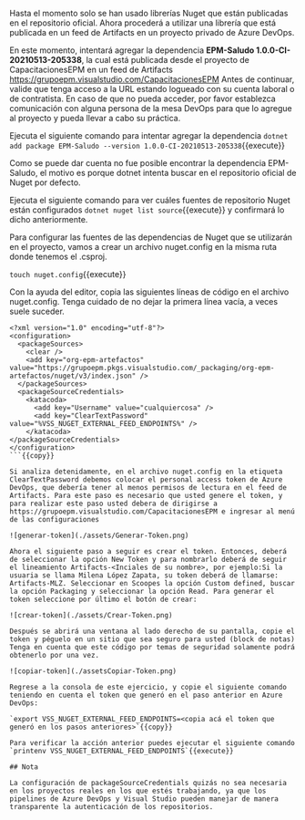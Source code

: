 Hasta el momento solo se han usado librerías Nuget que están publicadas en el repositorio oficial. Ahora procederá a utilizar una librería que está publicada en un feed de Artifacts en un proyecto privado de Azure DevOps.

En este momento, intentará agregar la dependencia **EPM-Saludo 1.0.0-CI-20210513-205338**, la cual está publicada desde el proyecto de CapacitacionesEPM en un feed de Artifacts https://grupoepm.visualstudio.com/CapacitacionesEPM Antes de continuar, valide que tenga acceso a la URL estando logueado con su cuenta laboral o de contratista. En caso de que no pueda acceder, por favor establezca comunicación con alguna persona de la mesa DevOps para que lo agregue al proyecto y pueda llevar a cabo su práctica.

Ejecuta el siguiente comando para intentar agregar la dependencia `dotnet add package EPM-Saludo --version 1.0.0-CI-20210513-205338`{{execute}}

Como se puede dar cuenta no fue posible encontrar la dependencia EPM-Saludo, el motivo es porque dotnet intenta buscar en el repositorio oficial de Nuget por defecto.

Ejecuta el siguiente comando para ver cuáles fuentes de repositorio Nuget están configurados `dotnet nuget list source`{{execute}} y confirmará lo dicho anteriormente.

Para configurar las fuentes de las dependencias de Nuget que se utilizarán en el proyecto, vamos a crear un archivo nuget.config en la misma ruta donde tenemos el .csproj.

`touch nuget.config`{{execute}}

Con la ayuda del editor, copia las siguientes líneas de código en el archivo nuget.config. Tenga cuidado de no dejar la primera línea vacía, a veces suele suceder.

```
<?xml version="1.0" encoding="utf-8"?>
<configuration>
  <packageSources>
    <clear />
    <add key="org-epm-artefactos" value="https://grupoepm.pkgs.visualstudio.com/_packaging/org-epm-artefactos/nuget/v3/index.json" />
  </packageSources>
  <packageSourceCredentials>
    <katacoda>
      <add key="Username" value="cualquiercosa" />
      <add key="ClearTextPassword" value="%VSS_NUGET_EXTERNAL_FEED_ENDPOINTS%" />
    </katacoda>
</packageSourceCredentials>
</configuration>
```{{copy}}

Si analiza detenidamente, en el archivo nuget.config en la etiqueta ClearTextPassword debemos colocar el personal access token de Azure DevOps, que debería tener al menos permisos de lectura en el feed de Artifacts. Para este paso es necesario que usted genere el token, y para realizar este paso usted debera de dirigirse a https://grupoepm.visualstudio.com/CapacitacionesEPM e ingresar al menú de las configuraciones

![generar-token](./assets/Generar-Token.png)

Ahora el siguiente paso a seguir es crear el token. Entonces, deberá de seleccionar la opción New Token y para nombrarlo deberá de seguir el lineamiento Artifacts-<Inciales de su nombre>, por ejemplo:Si la usuaria se llama Milena López Zapata, su token deberá de llamarse: Artifacts-MLZ. Seleccionar en Scoopes la opción Custom defined, buscar la opción Packaging y seleccionar la opción Read. Para generar el token seleccione por último el botón de crear:

![crear-token](./assets/Crear-Token.png)

Después se abrirá una ventana al lado derecho de su pantalla, copie el token y péguelo en un sitio que sea seguro para usted (block de notas) Tenga en cuenta que este código por temas de seguridad solamente podrá obtenerlo por una vez.

![copiar-token](./assetsCopiar-Token.png)

Regrese a la consola de este ejercicio, y copie el siguiente comando teniendo en cuenta el token que generó en el paso anterior en Azure DevOps:

`export VSS_NUGET_EXTERNAL_FEED_ENDPOINTS=<copia acá el token que generó en los pasos anteriores>`{{copy}}

Para verificar la acción anterior puedes ejecutar el siguiente comando `printenv VSS_NUGET_EXTERNAL_FEED_ENDPOINTS`{{execute}}

## Nota

La configuración de packageSourceCredentials quizás no sea necesaria en los proyectos reales en los que estés trabajando, ya que los pipelines de Azure DevOps y Visual Studio pueden manejar de manera transparente la autenticación de los repositorios.